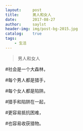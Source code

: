 ```yaml
---
layout:     post                   
title:      男人和女人                       
date:       2017-08-27             
author:     saylst                
header-img: img/post-bg-2015.jpg   
catalog:    true                      
tags:                              
    - 生活
---
```


>男人和女人

#社会是一个大森林，

#每个男人都是猎手，

#每个女人都是陷阱。

#猎手和陷阱在一起，

#更容易抵抗困难，

#也容易收获猎物。
